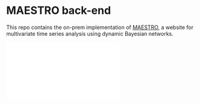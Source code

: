 # MAESTRO back-end
This repo contains the on-prem implementation of [MAESTRO](https://vascocandeias.github.io/maestro), a website for multivariate time series analysis using dynamic Bayesian networks. 



![local](/Local.pdf)
